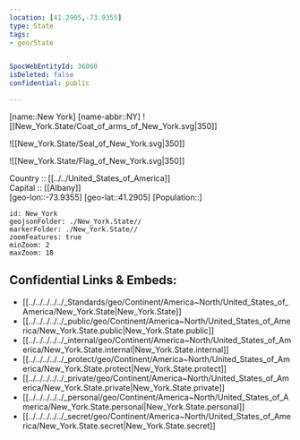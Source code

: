 ```yaml
---
location: [41.2905,-73.9355] 
type: State
tags:
- geo/State


SpocWebEntityId: 36060
isDeleted: false
confidential: public

---
```

[name::New York] 
[name-abbr::NY] 
![[New_York.State/Coat_of_arms_of_New_York.svg|350]]  

![[New_York.State/Seal_of_New_York.svg|350]]  

![[New_York.State/Flag_of_New_York.svg|350]]  

Country :: [[../../United_States_of_America]]  
Capital :: [[Albany]]  
[geo-lon::-73.9355] 
[geo-lat::41.2905] 
[Population::] 



```leaflet
id: New_York
geojsonFolder: ./New_York.State//
markerFolder: ./New_York.State//
zoomFeatures: true 
minZoom: 2 
maxZoom: 18
```


## Confidential Links & Embeds: 
- [[../../../../../_Standards/geo/Continent/America~North/United_States_of_America/New_York.State|New_York.State]] 
- [[../../../../../_public/geo/Continent/America~North/United_States_of_America/New_York.State.public|New_York.State.public]] 
- [[../../../../../_internal/geo/Continent/America~North/United_States_of_America/New_York.State.internal|New_York.State.internal]] 
- [[../../../../../_protect/geo/Continent/America~North/United_States_of_America/New_York.State.protect|New_York.State.protect]] 
- [[../../../../../_private/geo/Continent/America~North/United_States_of_America/New_York.State.private|New_York.State.private]] 
- [[../../../../../_personal/geo/Continent/America~North/United_States_of_America/New_York.State.personal|New_York.State.personal]] 
- [[../../../../../_secret/geo/Continent/America~North/United_States_of_America/New_York.State.secret|New_York.State.secret]] 
